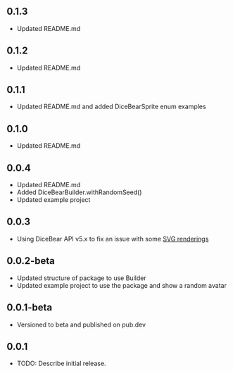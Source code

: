 ## 0.1.3

* Updated README.md

## 0.1.2

* Updated README.md

## 0.1.1

* Updated README.md and added DiceBearSprite enum examples

## 0.1.0

* Updated README.md

## 0.0.4

* Updated README.md
* Added DiceBearBuilder.withRandomSeed()
* Updated example project

## 0.0.3

* Using DiceBear API v5.x to fix an issue with
  some [SVG renderings](https://github.com/ZaifSenpai/dice_bear/issues/1)

## 0.0.2-beta

* Updated structure of package to use Builder
* Updated example project to use the package and show a random avatar

## 0.0.1-beta

* Versioned to beta and published on pub.dev

## 0.0.1

* TODO: Describe initial release.
